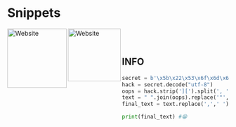 # Snippets

[<img align="left" alt="Website" width="135px" src="https://www.python.org/static/community_logos/python-logo-inkscape.svg" />][python]
[<img align="left" alt="Website" width="120px" src="https://i.imgur.com/BOgY9ai.png" />][pyrogram]

<br />

<br />

## INFO
``` python
secret = b'\x5b\x22\x53\x6f\x6d\x65\x22\x2c\x22\x55\x73\x65\x66\x75\x6c\x6c\x22\x2c\x22\x61\x6e\x64\x22\x2c\x22\x46\x75\x6e\x22\x2c\x22\x50\x79\x74\x68\x6f\x6e\x2d\x50\x79\x72\x6f\x22\x2c\x22\x53\x6e\x69\x70\x70\x65\x74\x73\x22\x2c\x22\x62\x79\x22\x2c\x22\x61\x22\x2c\x22\x4e\x6f\x6f\x62\x22\x2c\x22\xf0\x9f\xa5\xb2\x22\x5d'
hack = secret.decode("utf-8")
oops = hack.strip('][').split(', ')
text = " ".join(oops).replace('"','')
final_text = text.replace(',',' ')

print(final_text) #😁
```

[python]: www.python.org
[pyrogram]: https://github.com/pyrogram/pyrogram
